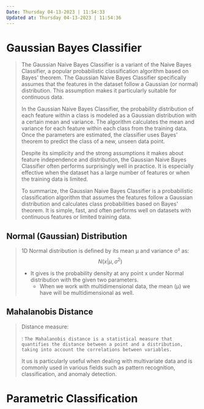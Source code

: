 ```yaml
---
Date: Thursday 04-13-2023 | 11:54:33
Updated at: Thursday 04-13-2023 | 11:54:36
---
```

# Gaussian Bayes Classifier
> The Gaussian Naive Bayes Classifier is a variant of the Naive Bayes Classifier, a popular probabilistic classification algorithm based on Bayes' theorem. The Gaussian Naive Bayes Classifier specifically assumes that the features in the dataset follow a Gaussian (or normal) distribution. This assumption makes it particularly suitable for continuous data.
>
> In the Gaussian Naive Bayes Classifier, the probability distribution of each feature within a class is modeled as a Gaussian distribution with a certain mean and variance. The algorithm calculates the mean and variance for each feature within each class from the training data. Once the parameters are estimated, the classifier uses Bayes' theorem to predict the class of a new, unseen data point.
>
> Despite its simplicity and the strong assumptions it makes about feature independence and distribution, the Gaussian Naive Bayes Classifier often performs surprisingly well in practice. It is especially effective when the dataset has a large number of features or when the training data is limited.
>
> To summarize, the Gaussian Naive Bayes Classifier is a probabilistic classification algorithm that assumes the features follow a Gaussian distribution and calculates class probabilities based on Bayes' theorem. It is simple, fast, and often performs well on datasets with continuous features or limited training data.
>

## Normal (Gaussian) Distribution
> 1D Normal distribution is defined by its mean μ and variance σ² as: 
> $$N(x | \mu, \sigma^2) $$
> - It gives is the probability density at any point x under Normal distribution with the given two parameters.
>   - When we work with multidimensional data, the mean (μ) we have will be multidimensional as well. 

## Mahalanobis Distance
> Distance measure:
> 
> : `The Mahalanobis distance is a statistical measure that quantifies the distance between a point and a distribution, taking into account the correlations between variables.`
>
> It us is particularly useful when dealing with multivariate data and is commonly used in various fields such as pattern recognition, classification, and anomaly detection. 


# Parametric Classification
>